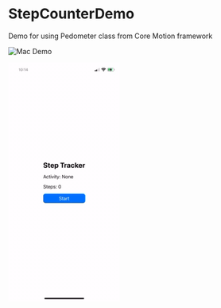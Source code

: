 # StepCounterDemo
Demo for using Pedometer class from Core Motion framework

![Mac Demo](/macDemo.gif)

![iPhone Demo](/appDemo.gif)
